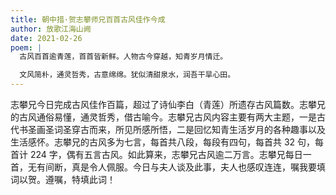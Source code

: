 ```yaml
---
title: 朝中措·贺志攀师兄百首古风佳作今成
author: 放歌江海山阙
date: 2021-02-26
poem: |
  古风百首逾青莲，首首皆新鲜。人物古今穿越，知青岁月情迁。

  文风简朴，通灵哲秀，古意绵绵。犹似清甜泉水，润吾干旱心田。
---
```


志攀兄今日完成古风佳作百篇，超过了诗仙李白（青莲）所遗存古风篇数。志攀兄的古风通俗易懂，通灵哲秀，借古喻今。志攀兄古风内容主要有两大主题，一是古代书圣画圣词圣穿古而来，所见所感所悟，二是回忆知青生活岁月的各种趣事以及生活感怀。志攀兄的古风多为七言，每首共八段，每段有四句，每首共 32 句，每首计 224 字，偶有五言古风。如此算来，志攀兄古风逾二万言。志攀兄每日一首，无有间断，真是令人佩服。今日与夫人谈及此事，夫人也感叹连连，嘱我要填词以贺。遵嘱，特填此词！

